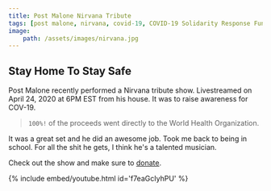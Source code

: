 ```yaml
---
title: Post Malone Nirvana Tribute
tags: [post malone, nirvana, covid-19, COVID-19 Solidarity Response Fund for WHO]
image: 
    path: /assets/images/nirvana.jpg
---
```

## Stay Home To Stay Safe
Post Malone recently performed a Nirvana tribute show.  Livestreamed on April 24, 2020 at 6PM EST from his house.  It was to raise awareness for COV-19.  

> `100%!` of the proceeds went directly to the World Health Organization.

It was a great set and he did an awesome job.  Took me back to being in school.  For all the shit he gets, I think he's a talented musician.

Check out the show and make sure to [donate](https://unfoundation.org/). 

{% include embed/youtube.html id='f7eaGcIyhPU' %} 
 